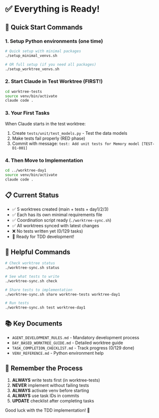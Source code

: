 # ✅ Everything is Ready!

## 🚀 Quick Start Commands

### 1. Setup Python environments (one time)
```bash
# Quick setup with minimal packages
./setup_minimal_venvs.sh

# OR full setup (if you need all packages)
./setup_worktree_venvs.sh
```

### 2. Start Claude in Test Worktree (FIRST!)
```bash
cd worktree-tests
source venv/bin/activate
claude code .
```

### 3. Your First Tasks
When Claude starts in the test worktree:
1. Create `tests/unit/test_models.py` - Test the data models
2. Make tests fail properly (RED phase)
3. Commit with message: `test: Add unit tests for Memory model [TEST-D1-001]`

### 4. Then Move to Implementation
```bash
cd ../worktree-day1
source venv/bin/activate
claude code .
```

## 📋 Current Status
- ✅ 5 worktrees created (main + tests + day1/2/3)
- ✅ Each has its own minimal requirements file
- ✅ Coordination script ready (`./worktree-sync.sh`)
- ✅ All worktrees synced with latest changes
- ❌ No tests written yet (0/129 tasks)
- 🎯 Ready for TDD development!

## 🔧 Helpful Commands
```bash
# Check worktree status
./worktree-sync.sh status

# See what tests to write
./worktree-sync.sh check

# Share tests to implementation
./worktree-sync.sh share worktree-tests worktree-day1

# Run tests
./worktree-sync.sh test worktree-day1
```

## 📚 Key Documents
- `AGENT_DEVELOPMENT_RULES.md` - Mandatory development process
- `DAY_BASED_WORKTREE_GUIDE.md` - Detailed worktree guide
- `TASK_COMPLETION_CHECKLIST.md` - Track progress (0/129 done)
- `VENV_REFERENCE.md` - Python environment help

## 🎯 Remember the Process
1. **ALWAYS** write tests first (in worktree-tests)
2. **NEVER** implement without failing tests
3. **ALWAYS** activate venv before starting
4. **ALWAYS** use task IDs in commits
5. **UPDATE** checklist after completing tasks

Good luck with the TDD implementation! 🚀